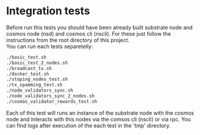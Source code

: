 # Integration tests

Before run this tests you should have been already built substrate node and cosmos node (nsd) and cosmos cli (nscli).
For these just follow the instructions from the root directory of this project.\
You can run each tests separetelly:

```sh
./basic_test.sh
./basic_test_2_nodes.sh
./broadcast_tx.sh
./docker_test.sh
./stoping_nodes_test.sh
./tx_spamming_test.sh
./node_validators_sync.sh
./node_validators_sync_2_nodes.sh
./cosmos_validator_rewards_test.sh
```

Each of this test will runs an instance of the substrate node with the cosmos node and interacts with this nodes via the comsos cli (nscli) or via rpc. You can find logs after execution of the each test in the 'tmp' directory.
